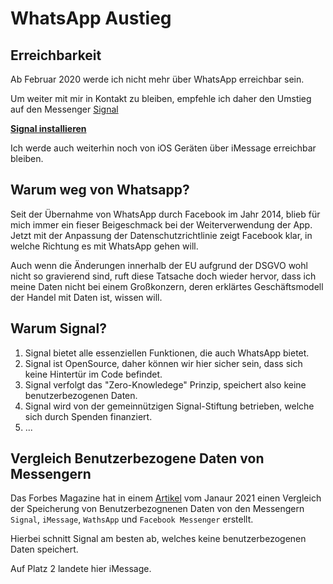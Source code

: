 # WhatsApp Austieg 

## Erreichbarkeit

Ab Februar 2020 werde ich nicht mehr über WhatsApp erreichbar sein. 

Um weiter mit mir in Kontakt zu bleiben, empfehle ich daher den Umstieg auf den Messenger [Signal](https://signal.org)

**[Signal installieren](https://signal.org/install/)**

Ich werde auch weiterhin noch von iOS Geräten über iMessage erreichbar bleiben.


## Warum weg von Whatsapp?

Seit der Übernahme von WhatsApp durch Facebook im Jahr 2014, blieb für mich immer ein fieser Beigeschmack bei der Weiterverwendung der App.
Jetzt mit der Anpassung der Datenschutzrichtlinie zeigt Facebook klar, in welche Richtung es mit WhatsApp gehen will.

Auch wenn die Änderungen innerhalb der EU aufgrund der DSGVO wohl nicht so gravierend sind, ruft diese Tatsache doch wieder hervor, dass ich meine Daten nicht bei einem Großkonzern, deren erklärtes Geschäftsmodell der Handel mit Daten ist, wissen will.

## Warum Signal?

1. Signal bietet alle essenziellen Funktionen, die auch WhatsApp bietet.
2. Signal ist OpenSource, daher können wir hier sicher sein, dass sich keine Hintertür im Code befindet.
3. Signal verfolgt das "Zero-Knowledege" Prinzip, speichert also keine benutzerbezogenen Daten.
4. Signal wird von der gemeinnützigen Signal-Stiftung betrieben, welche sich durch Spenden finanziert.
5. ...

## Vergleich Benutzerbezogene Daten von Messengern

Das Forbes Magazine hat in einem [Artikel](https://www.forbes.com/sites/zakdoffman/2021/01/03/whatsapp-beaten-by-apples-new-imessage-update-for-iphone-users/?sh=77c0f9403623) vom Janaur 2021 einen Vergleich der Speicherung von Benutzerbezognenen Daten von den Messengern `Signal`, `iMessage`, `WathsApp` und `Facebook Messenger` erstellt.

Hierbei schnitt Signal am besten ab, welches keine benutzerbezogenen Daten speichert.

Auf Platz 2 landete hier iMessage.
